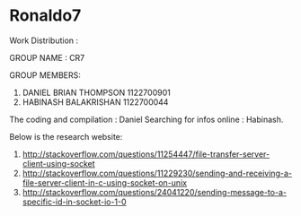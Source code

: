 # Ronaldo7
Work Distribution : 

GROUP NAME   : CR7

GROUP MEMBERS:
	
1) DANIEL BRIAN THOMPSON	1122700901
2) HABINASH BALAKRISHAN	        1122700044

The coding and compilation : Daniel
Searching for infos online : Habinash.

Below is the research website:
1) http://stackoverflow.com/questions/11254447/file-transfer-server-client-using-socket
2) http://stackoverflow.com/questions/11229230/sending-and-receiving-a-file-server-client-in-c-using-socket-on-unix
3) http://stackoverflow.com/questions/24041220/sending-message-to-a-specific-id-in-socket-io-1-0
